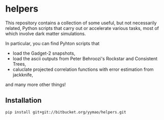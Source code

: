 # helpers

This repository contains a collection of some useful, but not necessarily related, Python scripts that carry out or accelerate various tasks, most of which involve dark matter simulations.

In particular, you can find Pyhton scripts that

- load the Gadget-2 snapshots,
- load the ascii outputs from Peter Behroozi's Rockstar and Consistent Trees,
- caluclate projected correlation functions with error estimation from jackknife,

and many more other things!


## Installation

    pip install git+git://bitbucket.org/yymao/helpers.git

